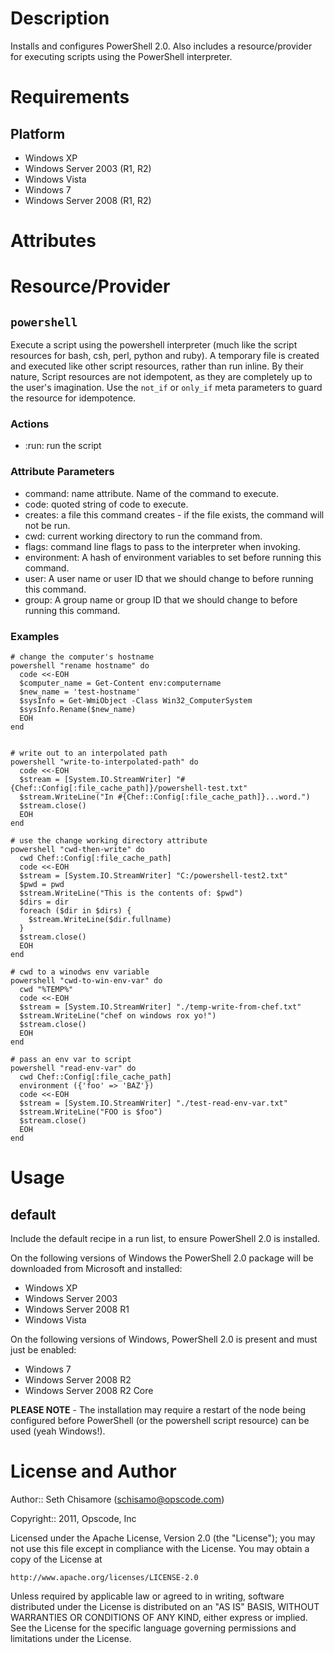 Description
===========

Installs and configures PowerShell 2.0.  Also includes a resource/provider for executing scripts using the PowerShell interpreter.

Requirements
============

Platform
--------

* Windows XP
* Windows Server 2003 (R1, R2)
* Windows Vista
* Windows 7
* Windows Server 2008 (R1, R2)

Attributes
==========

Resource/Provider
=================

`powershell`
------------
Execute a script using the powershell interpreter (much like the script resources for bash, csh, perl, python and ruby). A temporary file is created and executed like other script resources, rather than run inline. By their nature, Script resources are not idempotent, as they are completely up to the user's imagination. Use the `not_if` or `only_if` meta parameters to guard the resource for idempotence.

### Actions

- :run: run the script

### Attribute Parameters

- command: name attribute. Name of the command to execute.
- code: quoted string of code to execute.
- creates: a file this command creates - if the file exists, the command will not be run.
- cwd: current working directory to run the command from.
- flags: command line flags to pass to the interpreter when invoking.
- environment: A hash of environment variables to set before running this command.
- user: A user name or user ID that we should change to before running this command.
- group: A group name or group ID that we should change to before running this command.

### Examples

    # change the computer's hostname
    powershell "rename hostname" do
      code <<-EOH
      $computer_name = Get-Content env:computername
      $new_name = 'test-hostname'
      $sysInfo = Get-WmiObject -Class Win32_ComputerSystem
      $sysInfo.Rename($new_name)
      EOH
    end


    # write out to an interpolated path
    powershell "write-to-interpolated-path" do
      code <<-EOH
      $stream = [System.IO.StreamWriter] "#{Chef::Config[:file_cache_path]}/powershell-test.txt"
      $stream.WriteLine("In #{Chef::Config[:file_cache_path]}...word.")
      $stream.close()
      EOH
    end

    # use the change working directory attribute
    powershell "cwd-then-write" do
      cwd Chef::Config[:file_cache_path]
      code <<-EOH
      $stream = [System.IO.StreamWriter] "C:/powershell-test2.txt"
      $pwd = pwd
      $stream.WriteLine("This is the contents of: $pwd")
      $dirs = dir
      foreach ($dir in $dirs) {
        $stream.WriteLine($dir.fullname)
      }
      $stream.close()
      EOH
    end

    # cwd to a winodws env variable
    powershell "cwd-to-win-env-var" do
      cwd "%TEMP%"
      code <<-EOH
      $stream = [System.IO.StreamWriter] "./temp-write-from-chef.txt"
      $stream.WriteLine("chef on windows rox yo!")
      $stream.close()
      EOH
    end

    # pass an env var to script
    powershell "read-env-var" do
      cwd Chef::Config[:file_cache_path]
      environment ({'foo' => 'BAZ'})
      code <<-EOH
      $stream = [System.IO.StreamWriter] "./test-read-env-var.txt"
      $stream.WriteLine("FOO is $foo")
      $stream.close()
      EOH
    end

Usage
=====

default
-------

Include the default recipe in a run list, to ensure PowerShell 2.0 is installed.

On the following versions of Windows the PowerShell 2.0 package will be downloaded from Microsoft and installed:

* Windows XP
* Windows Server 2003
* Windows Server 2008 R1
* Windows Vista

On the following versions of Windows, PowerShell 2.0 is present and must just be enabled:

* Windows 7
* Windows Server 2008 R2
* Windows Server 2008 R2 Core

**PLEASE NOTE** - The installation may require a restart of the node being configured before PowerShell (or the powershell script resource) can be used (yeah Windows!).

License and Author
==================

Author:: Seth Chisamore (<schisamo@opscode.com>)

Copyright:: 2011, Opscode, Inc

Licensed under the Apache License, Version 2.0 (the "License");
you may not use this file except in compliance with the License.
You may obtain a copy of the License at

    http://www.apache.org/licenses/LICENSE-2.0

Unless required by applicable law or agreed to in writing, software
distributed under the License is distributed on an "AS IS" BASIS,
WITHOUT WARRANTIES OR CONDITIONS OF ANY KIND, either express or implied.
See the License for the specific language governing permissions and
limitations under the License.
